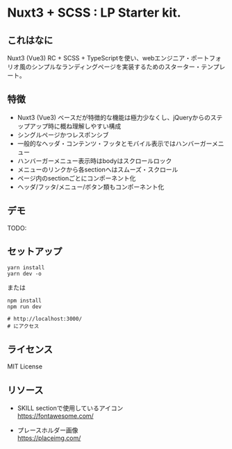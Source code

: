 # Nuxt3 + SCSS : LP Starter kit.

## これはなに

Nuxt3 (Vue3) RC + SCSS + TypeScriptを使い、webエンジニア・ポートフォリオ風のシンプルなランディングページを実装するためのスターター・テンプレート。

## 特徴

- Nuxt3 (Vue3) ベースだが特徴的な機能は極力少なくし、jQueryからのステップアップ時に概ね理解しやすい構成
- シングルページかつレスポンシブ
- 一般的なヘッダ・コンテンツ・フッタとモバイル表示ではハンバーガーメニュー
- ハンバーガーメニュー表示時はbodyはスクロールロック
- メニューのリンクから各sectionへはスムーズ・スクロール
- ページ内のsectionごとにコンポーネント化
- ヘッダ/フッタ/メニュー/ボタン類もコンポーネント化

## デモ
TODO:

## セットアップ

```
yarn install
yarn dev -o
```

または

```
npm install
npm run dev

# http://localhost:3000/
# にアクセス
```

## ライセンス
MIT License

## リソース
- SKILL sectionで使用しているアイコン  
https://fontawesome.com/

- プレースホルダー画像  
https://placeimg.com/
